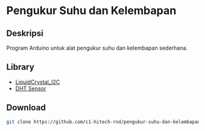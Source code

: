 # Pengukur Suhu dan Kelembapan

## Deskripsi
Program Arduino untuk alat pengukur suhu dan kelembapan sederhana.

## Library
- [LiquidCrystal_I2C](https://github.com/fdebrabander/Arduino-LiquidCrystal-I2C-library)
- [DHT Sensor](https://github.com/adafruit/DHT-sensor-library)

## Download
```sh
git clone https://github.com/c1-hitech-rnd/pengukur-suhu-dan-kelembapan.git
```
